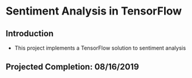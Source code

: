 # Sentiment Analysis in TensorFlow

## Introduction
* This project implements a TensorFlow solution to sentiment analysis

## Projected Completion: 08/16/2019
